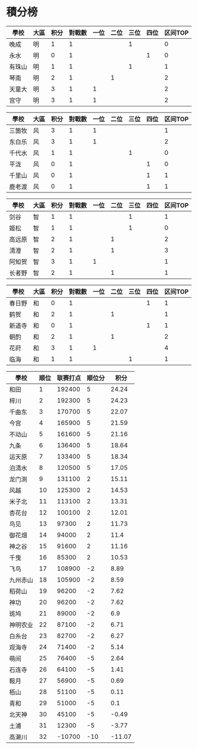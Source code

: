 # 積分榜

| 學校   | 大區 | 积分 | 對戰數 | 一位 | 二位 | 三位 | 四位 | 区间TOP |
| ------ | ---- | ---- | ------ | ---- | ---- | ---- | ---- | ------- |
| 晚成   | 明   | 1    | 1      |      |      | 1    |      | 0       |
| 永水   | 明   | 0    | 1      |      |      |      | 1    | 0       |
| 有珠山 | 明   | 1    | 1      |      |      | 1    |      | 1       |
| 琴南   | 明   | 2    | 1      |      | 1    |      |      | 2       |
| 天童大 | 明   | 3    | 1      | 1     |      |      |      | 2       |
| 宫守   | 明   | 3    | 1      | 1    |      |      |      | 2       |

| 學校   | 大區 | 积分 | 對戰數 | 一位 | 二位 | 三位 | 四位 | 区间TOP |
| ------ | ---- | ---- | ------ | ---- | ---- | ---- | ---- | ------- |
| 三箇牧 | 风   | 3    | 1      | 1    |      |      |      | 1       |
| 东白乐 | 风   | 3    | 1      | 1    |      |      |      | 2       |
| 千代水 | 风   | 1    | 1      |      |      | 1    |      | 0       |
| 平泷   | 风   | 0    | 1      |      |      |      | 1    | 0       |
| 千里山 | 风   | 0    | 1      |      |      |      | 1    | 1       |
| 鹿老渡 | 风   | 0    | 1      |      |      |      | 1    | 1       |

| 學校   | 大區 | 积分 | 對戰數 | 一位 | 二位 | 三位 | 四位 | 区间TOP |
| ------ | ---- | ---- | ------ | ---- | ---- | ---- | ---- | ------- |
| 剑谷   | 智   | 1    | 1      |      |      | 1    |      | 1       |
| 姬松   | 智   | 1    | 1      |      |      | 1    |      | 0       |
| 高远原 | 智   | 2    | 1      |      | 1    |      |      | 2       |
| 清澄   | 智   | 2    | 1      |      | 1    |      |      | 3       |
| 阿知贺 | 智   | 3    | 1      | 1    |      |      |      | 1       |
| 长者野 | 智   | 2    | 1      |      | 1    |      |      | 1       |

| 學校   | 大區 | 积分 | 對戰數 | 一位 | 二位 | 三位 | 四位 | 区间TOP |
| ------ | ---- | ---- | ------ | ---- | ---- | ---- | ---- | ------- |
| 春日野 | 和   | 0    | 1      |      |      |      | 1    | 1       |
| 鹤贺   | 和   | 2    | 1      |      | 1    |      |      | 1       |
| 新道寺 | 和   | 0    | 1      |      |      |      | 1    | 1       |
| 朝酌   | 和   | 2    | 1      |      | 1    |      |      | 2       |
| 花莳   | 和   | 3    | 1      | 1    |      |      |      | 4       |
| 临海   | 和   | 1    | 1      |      |      | 1    |      | 1       |

| 學校     | 顺位 | 联赛打点 | 顺位分 | 积分   |
| -------- | ---- | -------- | ------ | ------ |
|	和田	|	1	|	192400	|	5	|	24.24	|
|	梓川	|	2	|	192300	|	5	|	24.23	|
|	千曲东	|	3	|	170700	|	5	|	22.07	|
|	今宫	|	4	|	165900	|	5	|	21.59	|
|	不动山	|	5	|	161600	|	5	|	21.16	|
|	九条	|	6	|	136400	|	5	|	18.64	|
|	运天原	|	7	|	133400	|	5	|	18.34	|
|	泊清水	|	8	|	120500	|	5	|	17.05	|
|	龙门渕	|	9	|	131100	|	2	|	15.11	|
|	风越	|	10	|	125300	|	2	|	14.53	|
|	米子北	|	11	|	113100	|	2	|	13.31	|
|	杏花台	|	12	|	100100	|	2	|	12.01	|
|	鸟见	|	13	|	97300	|	2	|	11.73	|
|	御花畑	|	14	|	94000	|	2	|	11.4	|
|	神之谷	|	15	|	91600	|	2	|	11.16	|
|	千曳	|	16	|	85300	|	2	|	10.53	|
|	飞鸟	|	17	|	108900	|	-2	|	8.89	|
|	九州赤山	|	18	|	105900	|	-2	|	8.59	|
|	稻荷山	|	19	|	96200	|	-2	|	7.62	|
|	神功	|	20	|	96200	|	-2	|	7.62	|
|	斑鸠	|	21	|	89000	|	-2	|	6.9	|
|	神明农业	|	22	|	87100	|	-2	|	6.71	|
|	白糸台	|	23	|	82700	|	-2	|	6.27	|
|	观海寺	|	24	|	71400	|	-2	|	5.14	|
|	萌间	|	25	|	76400	|	-5	|	2.64	|
|	石连寺	|	26	|	64100	|	-5	|	1.41	|
|	鞍月	|	27	|	56900	|	-5	|	0.69	|
|	栢山	|	28	|	51100	|	-5	|	0.11	|
|	青和	|	29	|	51000	|	-5	|	0.1	|
|	北天神	|	30	|	45100	|	-5	|	-0.49	|
|	土浦	|	31	|	12300	|	-5	|	-3.77	|
|	高濑川	|	32	|	-10700	|	-10	|	-11.07	|

 
